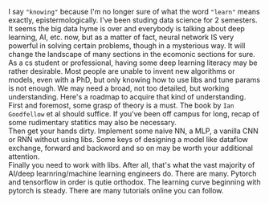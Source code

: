 I say `"knowing"` because I'm no longer sure of what the word `"learn"` means exactly, epistermologically. I've been studing data science for 2 semesters. It seems the big data hyme is over and everybody is talking about deep learning, AI, etc. now, but as a matter of fact, neural network IS very powerful in solving certain problems, though in a mysterious way. It will change the landscape of many sections in the ecomonic sections for sure. As a cs student or professional, having some deep learning literacy may be rather desirable. Most people are unable to invent new algorithms or models, even with a PhD, but only knowing how to use libs and tune params is not enough. We may need a broad, not too detailed, but working understanding. Here's a roadmap to acquire that kind of understanding.
First and foremost, some grasp of theory is a must. The book by `Ian Goodfellow` et al should suffice. If you've been off campus for long, recap of some rudimentary statitics may also be necessary.   
Then get your hands dirty. Implement some naive NN, a MLP, a vanilla CNN or RNN without using libs. Some keys of designing a model like dataflow exchange, forward and backword and so on may be worth your additional attention.   
Finally you need to work with libs. After all, that's what the vast majority of AI/deep learnring/machine learning engineers do. There are many. Pytorch and tensorflow in order is qutie orthodox. The learning curve beginning with pytorch is steady. There are many tutorials online you can follow.   

